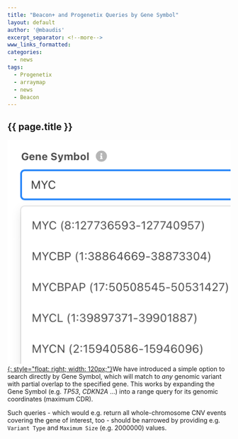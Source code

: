 ```yaml
---
title: "Beacon+ and Progenetix Queries by Gene Symbol"
layout: default
author: '@mbaudis'
excerpt_separator: <!--more-->
www_links_formatted:
categories:
  - news
tags:
  - Progenetix
  - arraymap
  - news
  - Beacon
---
```


## {{ page.title }}

[![Gene Symbol Selector Example](/assets/img/gene-symbol-selector-example.png){: style="float: right; width: 120px;"}](http://progenetix.org/biosamples/search/)We have introduced a simple option to search directly by Gene Symbol, which will match to _any_ genomic variant with partial overlap to the specified gene. This works by expanding the Gene Symbol (e.g. _TP53_, _CDKN2A_ ...) into a range query for its genomic coordinates (maximum CDR).

<!--more-->

Such queries - which would e.g. return all whole-chromosome CNV events covering the gene of interest, too - should be narrowed by providing e.g. `Variant Type` and `Maximum Size` (e.g. 2000000) values.
